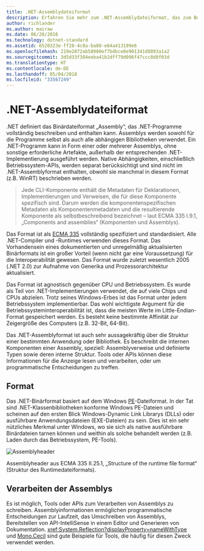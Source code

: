 ```yaml
---
title: .NET-Assemblydateiformat
description: Erfahren Sie mehr zum .NET-Assemblydateiformat, das zum Beschreiben und Enthalten von .NET-Apps und -Bibliotheken verwendet wird.
author: richlander
ms.author: mairaw
ms.date: 06/20/2016
ms.technology: dotnet-standard
ms.assetid: 6520323e-ff28-4c8a-ba80-e64a413199e6
ms.openlocfilehash: 219e2872ab58980ef7b4bce8e901341d8893a1a2
ms.sourcegitcommit: 3d5d33f384eeba41b2dff79d096f47ccc8d8f03d
ms.translationtype: HT
ms.contentlocale: de-DE
ms.lasthandoff: 05/04/2018
ms.locfileid: "33567249"
---
```

# <a name="net-assembly-file-format"></a>.NET-Assemblydateiformat

.NET definiert das Binärdateiformat „Assembly“, das .NET-Programme vollständig beschreiben und enthalten kann. Assemblys werden sowohl für die Programme selbst als auch alle abhängigen Bibliotheken verwendet. Ein .NET-Programm kann in Form einer oder mehrerer Assemblys, ohne sonstige erforderliche Artefakte, außerhalb der entsprechenden .NET-Implementierung ausgeführt werden. Native Abhängigkeiten, einschließlich Betriebssystem-APIs, werden separat berücksichtigt und sind nicht im .NET-Assemblyformat enthalten, obwohl sie manchmal in diesem Format (z.B. WinRT) beschrieben werden.

> Jede CLI-Komponente enthält die Metadaten für Deklarationen, Implementierungen und Verweisen, die für diese Komponente spezifisch sind. Darum werden die komponentenspezifischen Metadaten als Komponentenmetadaten und die resultierende Komponente als selbstbeschreibend bezeichnet – laut ECMA 335 I.9.1, „Components and assemblies“ (Komponenten und Assemblys).

Das Format ist als [ECMA 335](https://www.ecma-international.org/publications/standards/Ecma-335.htm) vollständig spezifiziert und standardisiert. Alle .NET-Compiler und -Runtimes verwenden dieses Format. Das Vorhandensein eines dokumentierten und unregelmäßig aktualisierten Binärformats ist ein großer Vorteil (wenn nicht gar eine Voraussetzung) für die Interoperabilität gewesen. Das Format wurde zuletzt wesentlich 2005 (.NET 2.0) zur Aufnahme von Generika und Prozessorarchitektur aktualisiert.

Das Format ist agnostisch gegenüber CPU und Betriebssystem. Es wurde als Teil von .NET-Implementierungen verwendet, die auf viele Chips und CPUs abzielen. Trotz seines Windows-Erbes ist das Format unter jedem Betriebssystem implementierbar. Das wohl wichtigste Argument für die Betriebssysteminteroperabilität ist, dass die meisten Werte im Little-Endian-Format gespeichert werden. Es besteht keine bestimmte Affinität zur Zeigergröße des Computers (z.B. 32-Bit, 64-Bit).

Das .NET-Assemblyformat ist auch sehr aussagekräftig über die Struktur einer bestimmten Anwendung oder Bibliothek. Es beschreibt die internen Komponenten einer Assembly, speziell: Assemblyverweise und definierte Typen sowie deren interne Struktur. Tools oder APIs können diese Informationen für die Anzeige lesen und verarbeiten, oder um programmatische Entscheidungen zu treffen.

## <a name="format"></a>Format

Das .NET-Binärformat basiert auf dem Windows [PE](https://en.wikipedia.org/wiki/Portable_Executable)-Dateiformat. In der Tat sind .NET-Klassenbibliotheken konforme Windows PE-Dateien und scheinen auf den ersten Blick Windows-Dynamic Link Librarys (DLLs) oder ausführbare Anwendungsdateien (EXE-Dateien) zu sein. Dies ist ein sehr nützliches Merkmal unter Windows, wo sie sich als native ausführbare Binärdateien tarnen können und weithin als solche behandelt werden (z.B. Laden durch das Betriebssystem, PE-Tools).

![Assemblyheader](./media/assembly-format/assembly-headers.png)

Assemblyheader aus ECMA 335 II.25.1, „Structure of the runtime file format“ (Struktur des Runtimedateiformats).

## <a name="processing-the-assemblies"></a>Verarbeiten der Assemblys

Es ist möglich, Tools oder APIs zum Verarbeiten von Assemblys zu schreiben. Assemblyinformationen ermöglichen programmatische Entscheidungen zur Laufzeit, das Umschreiben von Assemblys, Bereitstellen von API-IntelliSense in einem Editor und Generieren von Dokumentation. <xref:System.Reflection?displayProperty=nameWithType> und [Mono.Cecil](https://www.mono-project.com/docs/tools+libraries/libraries/Mono.Cecil/) sind gute Beispiele für Tools, die häufig für diesen Zweck verwendet werden.
